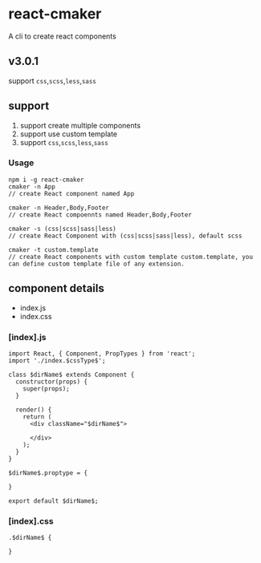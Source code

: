 # react-cmaker

A cli to create react components

## v3.0.1

support `css`,`scss`,`less`,`sass`

## support

1. support create multiple components
2. support use custom template
3. support `css`,`scss`,`less`,`sass`

### Usage

```
npm i -g react-cmaker
cmaker -n App
// create React component named App

cmaker -n Header,Body,Footer
// create React compoennts named Header,Body,Footer

cmaker -s (css|scss|sass|less)
// create React Component with (css|scss|sass|less), default scss

cmaker -t custom.template
// create React components with custom template custom.template, you can define custom template file of any extension.

```

## component details

- index.js
- index.css


### [index].js

```
import React, { Component, PropTypes } from 'react';
import './index.$cssType$';

class $dirName$ extends Component {
  constructor(props) {
    super(props);
  }

  render() {
    return (
      <div className="$dirName$">

      </div>
    );
  }
}

$dirName$.proptype = {

}

export default $dirName$;
```

### [index].css

```
.$dirName$ {

}
```
